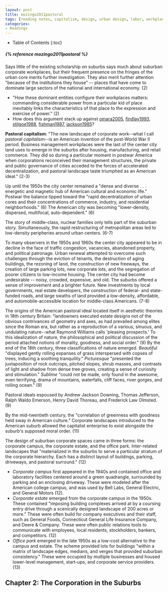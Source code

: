```yaml
---
layout: post
title: mozingo2011pastoral
tags: [reading notes, capitalism, design, urban design, labor, workplaces, suburbanization, urbanization]
categories:
- Readings
---
```

* Table of Contents
{:toc}

<h5>{% reference mozingo2011pastoral %}</h5>

Says little of the existing scholarship on suburbs says much about suburban corporate workplaces, but their frequent presence on the fringes of the urban core merits further investigation. They also merit further attention "because of the institutions they house" -- places that have come to dominate large sectors of the national and international economy. (2)

* "How these dominant entities configure their workplaces matters: commanding considerable power from a particular kid of place inevitably links the characteristics of that place to the expression and exercise of power." (2)
* How does this argument stack up against [omara2005](), [findlay1993](), [stilgoe1988](), [fishman1987](), [jackson1985]()?

**Pastoral capitalism**: "The new landscape of corporate work--what I call *pastoral capitalism*--is an American invention of the post-World War II period. Business management workplaces were the last of the center city land uses to emerge in the suburbs after housing, manufacturing, and retail commerce. They did so during a particular moment in postwar America when corporations reconceived their management structures, the private and public governance of cities acceded to the forces of accelerated decentralization, and pastoral landscape taste triumphed as an American ideal." (2-3)

Up until the 1950s the city center remained a "dense and diverse . . . energetic and magnetic hub of American cultural and economic life." Postwar the balance tipped toward the "rapid decentralization of urban cores and their concentrations of commerce, industry, and residential neighborhoods." (6) The American city was becoming "lower-density, dispersed, multifocal, auto-dependent." (6)

The story of middle-class, nuclear families only tells part of the suburban story. Simultaneously, the rapid restructuring of metropolitan areas led to low-density peripheries around urban centers. (6-7)

To many observers in the 1950s and 1960s the center city appeared to be in decline in the face of traffic congestion, vacancies, abandoned property, and political patronage. Urban renewal attempted to overcome such challenges through the eviction of tenants, the destruction of aging buildings, the rezoning of land, the construction of new freeways, the creation of large parking lots, new corporate lots, and the segregation of poorer citizens to low-income housing. The center city had become undesirable -- noisy, crowded, expensive, and old. The suburbs offered a sense of improvement and a brighter future. New investments by local governments, real estate developers, the construction of federal- and state-funded roads, and large swaths of land provided a low-density, affordable, and automobile-accessible location for middle-class Americans. (7-8)

The origins of the American pastoral ideal located itself in aesthetic theories in 18th century Britain: "landowners executed estate designs not of the obvious contrivances of geometry and axes, as had prevailed among elites since the Roman era, but rather as a reproduction of a various, sinuous, and undulating nature--what Raymond Williams calls 'pleasing prospects.' To this idealization of nature, the philosophical and political discussion of the period attached notions of morality, goodness, and social order." (9) By the end of the 18th century, three classifications of nature emerged. *Beautiful* "displayed gently rolling expanses of grass interspersed with copses of trees, inducing a soothing tranquility." *Picturesque* "presented the juxtaposition of rock outcrops, pitched slopes, shrub masses, and contrasts of light and shadow from dense tree groves, creating a sense of curiosity and stimulation." *Sublime* "could not be made, only found in the awesome, even terrifying, drama of mountains, waterfalls, cliff faces, river gorges, and roiling ocean." (9)

Pastoral ideals espoused by Andrew Jackson Downing, Thomas Jefferson, Ralph Waldo Emerson, Henry David Thoreau, and Frederick Law Olmsted. (9)

By the mid-twentieth century, the "correlation of greenness with goodness held sway in American culture." Corporate landscapes introduced to the American suburb allowed the capitalist enterprise to exist alongside the suburb's supposed moral order. (11)

The design of suburban corporate spaces came in three forms: the corporate campus, the corporate estate, and the office park. Inter-related landscapes that "materialized in the suburbs to serve a particular stratum of the corporate hierarchy. Each has a distinct layout of buildings, parking, driveways, and pastoral surround." (12)

* *Corporate campus* first appeared in the 1940s and contained office and laboratory facilities centered around a green quadrangle, surrounded by parking and an enclosing driveway. These were modeled after the American college campus, and was used by Bell Labs, General Electric, and General Motors (12).
* *Corporate estate* emerged from the corporate campus in the 1950s. These contained "imposing building complexes arrived at by a coursing entry drive through a scenically designed landscape of 200 acres or more." These were often build for company executives and their staff, such as General Foods, Connecticut General Life Insurance Company, and Deere & Company. These were often public relations tools to communicate with employees, local residents, stockholders, bankers, and competitors. (12)
* *Office park* emerged in the late 1950s as a low-cost alternative to the campus and estate. The scheme provided lots for buildings "within a matrix of landscape edges, medians, and verges that provided suburban consistency." These were occupied by multiple businesses and housed lower-level management, start-ups, and corporate service providers. (13)

## Chapter 2: The Corporation in the Suburbs
